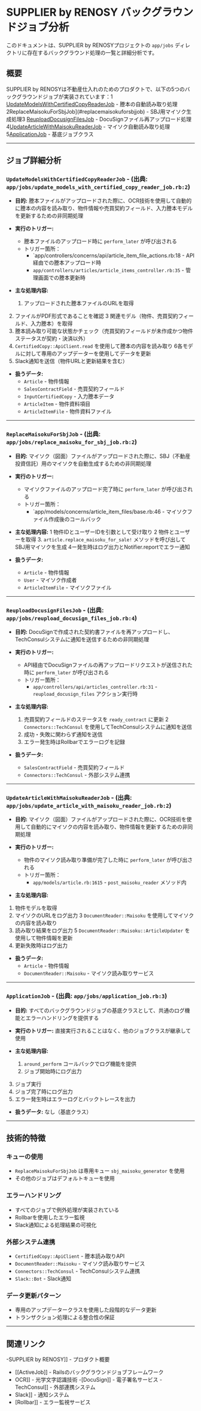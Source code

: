 # SUPPLIER by RENOSY バックグラウンドジョブ分析

このドキュメントは、SUPPLIER by RENOSYプロジェクトの `app/jobs` ディレクトリに存在するバックグラウンド処理の一覧と詳細分析です。

## 概要

SUPPLIER by RENOSYは不動産仕入れのためのプロダクトで、以下の5つのバックグラウンドジョブが実装されています：1 [UpdateModelsWithCertifiedCopyReaderJob](#updatemodelswithcertifiedcopyreaderjob) - 謄本の自動読み取り処理
2ReplaceMaisokuForSbjJob](#replacemaisokuforsbjjob) - SBJ用マイソク生成処理3 [ReuploadDocusignFilesJob](#reuploaddocusignfilesjob) - DocuSignファイル再アップロード処理4[UpdateArticleWithMaisokuReaderJob](#updatearticlewithmaisokureaderjob) - マイソク自動読み取り処理
5[ApplicationJob](#applicationjob) - 基底ジョブクラス

---

## ジョブ詳細分析

### `UpdateModelsWithCertifiedCopyReaderJob` - (出典: `app/jobs/update_models_with_certified_copy_reader_job.rb:2`)

* **目的:** 謄本ファイルがアップロードされた際に、OCR技術を使用して自動的に謄本の内容を読み取り、物件情報や売買契約フィールド、入力謄本モデルを更新するための非同期処理

* **実行のトリガー:** 
  - 謄本ファイルのアップロード時に `perform_later` が呼び出される
  - トリガー箇所：
    - `app/controllers/concerns/api/article_item_file_actions.rb:18 - API経由での謄本アップロード時
    - `app/controllers/articles/article_items_controller.rb:35` - 管理画面での謄本更新時

* **主な処理内容:**
  1. アップロードされた謄本ファイルのURLを取得
2. ファイルがPDF形式であることを確認
  3 関連モデル（物件、売買契約フィールド、入力謄本）を取得
 4. 謄本読み取り可能な状態かチェック（売買契約フィールドが未作成かつ物件ステータスが契約・決済以外）
 5. `CertifiedCopy::ApiClient.read` を使用して謄本の内容を読み取り
  6各モデルに対して専用のアップデーターを使用してデータを更新
7. Slack通知を送信（物件URLと更新結果を含む）

* **扱うデータ:**
  - `Article` - 物件情報
  - `SalesContractField` - 売買契約フィールド
  - `InputCertifiedCopy` - 入力謄本データ
  - `ArticleItem` - 物件資料項目
  - `ArticleItemFile` - 物件資料ファイル

---

### `ReplaceMaisokuForSbjJob` - (出典: `app/jobs/replace_maisoku_for_sbj_job.rb:2`)

* **目的:** マイソク（図面）ファイルがアップロードされた際に、SBJ（不動産投資信託）用のマイソクを自動生成するための非同期処理

* **実行のトリガー:** 
  - マイソクファイルのアップロード完了時に `perform_later` が呼び出される
  - トリガー箇所：
    - `app/models/concerns/article_item_files/base.rb:46 - マイソクファイル作成後のコールバック

* **主な処理内容:**
 1 物件IDとユーザーIDを引数として受け取り
  2 物件とユーザーを取得
  3. `article.replace_maisoku_for_sale!` メソッドを呼び出してSBJ用マイソクを生成
  4ー発生時はログ出力とNotifier.reportでエラー通知

* **扱うデータ:**
  - `Article` - 物件情報
  - `User` - マイソク作成者
  - `ArticleItemFile` - マイソクファイル

---

### `ReuploadDocusignFilesJob` - (出典: `app/jobs/reupload_docusign_files_job.rb:4`)

* **目的:** DocuSignで作成された契約書ファイルを再アップロードし、TechConsulシステムに通知を送信するための非同期処理

* **実行のトリガー:** 
  - API経由でDocuSignファイルの再アップロードリクエストが送信された時に `perform_later` が呼び出される
  - トリガー箇所：
    - `app/controllers/api/articles_controller.rb:31` - `reupload_docusign_files` アクション実行時

* **主な処理内容:**
  1. 売買契約フィールドのステータスを `ready_contract` に更新
2 `Connectors::TechConsul` を使用してTechConsulシステムに通知を送信
  3. 成功・失敗に関わらず通知を送信
  4. エラー発生時はRollbarでエラーログを記録

* **扱うデータ:**
  - `SalesContractField` - 売買契約フィールド
  - `Connectors::TechConsul` - 外部システム連携

---

### `UpdateArticleWithMaisokuReaderJob` - (出典: `app/jobs/update_article_with_maisoku_reader_job.rb:2`)

* **目的:** マイソク（図面）ファイルがアップロードされた際に、OCR技術を使用して自動的にマイソクの内容を読み取り、物件情報を更新するための非同期処理

* **実行のトリガー:** 
  - 物件のマイソク読み取り準備が完了した時に `perform_later` が呼び出される
  - トリガー箇所：
    - `app/models/article.rb:1615` - `post_maisoku_reader` メソッド内

* **主な処理内容:**
 1. 物件モデルを取得
 2. マイソクのURLをログ出力
  3 `DocumentReader::Maisoku` を使用してマイソクの内容を読み取り
  4. 読み取り結果をログ出力
  5 `DocumentReader::Maisoku::ArticleUpdater` を使用して物件情報を更新
6. 更新失敗時はログ出力

* **扱うデータ:**
  - `Article` - 物件情報
  - `DocumentReader::Maisoku` - マイソク読み取りサービス

---

### `ApplicationJob` - (出典: `app/jobs/application_job.rb:3`)

* **目的:** すべてのバックグラウンドジョブの基底クラスとして、共通のログ機能とエラーハンドリングを提供する

* **実行のトリガー:** 直接実行されることはなく、他のジョブクラスが継承して使用

* **主な処理内容:**
  1. `around_perform` コールバックでログ機能を提供
  2. ジョブ開始時にログ出力
 3. ジョブ実行
  4. ジョブ完了時にログ出力
 5. エラー発生時はエラーログとバックトレースを出力

* **扱うデータ:** なし（基底クラス）

---

## 技術的特徴

### キューの使用
- `ReplaceMaisokuForSbjJob` は専用キュー `sbj_maisoku_generator` を使用
- その他のジョブはデフォルトキューを使用

### エラーハンドリング
- すべてのジョブで例外処理が実装されている
- Rollbarを使用したエラー監視
- Slack通知による処理結果の可視化

### 外部システム連携
- `CertifiedCopy::ApiClient` - 謄本読み取りAPI
- `DocumentReader::Maisoku` - マイソク読み取りサービス
- `Connectors::TechConsul` - TechConsulシステム連携
- `Slack::Bot` - Slack通知

### データ更新パターン
- 専用のアップデータークラスを使用した段階的なデータ更新
- トランザクション処理による整合性の保証

---

## 関連リンク

-SUPPLIER by RENOSY]] - プロダクト概要
- [[ActiveJob]] - Railsのバックグラウンドジョブフレームワーク
- OCR]] - 光学文字認識技術
-[DocuSign]] - 電子署名サービス
-TechConsul]] - 外部連携システム
- Slack]] - 通知システム
- [Rollbar]] - エラー監視サービス 